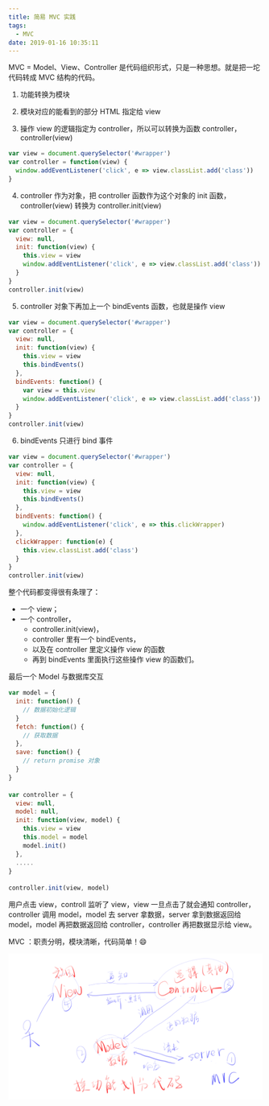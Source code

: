 ```yaml
---
title: 简易 MVC 实践
tags:
  - MVC
date: 2019-01-16 10:35:11
---
```


MVC = Model、View、Controller 是代码组织形式，只是一种思想。就是把一坨代码转成 MVC 结构的代码。

1. 功能转换为模块

2. 模块对应的能看到的部分 HTML 指定给 view

3. 操作 view 的逻辑指定为 controller，所以可以转换为函数 controller，controller(view)
  ```js
  var view = document.querySelector('#wrapper')
  var controller = function(view) {
    window.addEventListener('click', e => view.classList.add('class'))
  }
  ```

4. controller 作为对象，把 controller 函数作为这个对象的 init 函数，controller(view) 转换为 controller.init(view)

  ```js
  var view = document.querySelector('#wrapper')
  var controller = {
    view: null,
    init: function(view) {
      this.view = view
      window.addEventListener('click', e => view.classList.add('class'))
    }
  }
  controller.init(view)
  ```

5. controller 对象下再加上一个 bindEvents 函数，也就是操作 view

  ```js
  var view = document.querySelector('#wrapper')
  var controller = {
    view: null,
    init: function(view) {
      this.view = view
      this.bindEvents()		
    },
    bindEvents: function() {
      var view = this.view
      window.addEventListener('click', e => view.classList.add('class'))
    }
  }
  controller.init(view)
  ```

6. bindEvents 只进行 bind 事件

  ```js
  var view = document.querySelector('#wrapper')
  var controller = {
    view: null,
    init: function(view) {
      this.view = view
      this.bindEvents()		
    },
    bindEvents: function() {
      window.addEventListener('click', e => this.clickWrapper)
    },
    clickWrapper: function(e) {
      this.view.classList.add('class')
    }
  }
  controller.init(view)
  ```



整个代码都变得很有条理了：

- 一个 view；
- 一个 controller，
  - controller.init(view)，
  - controller 里有一个 bindEvents，
  - 以及在 controller 里定义操作 view 的函数
  - 再到 bindEvents 里面执行这些操作 view 的函数们。

最后一个 Model 与数据库交互

```js
var model = {
  init: function() {
    // 数据初始化逻辑
  }
  fetch: function() {
    // 获取数据
  },
  save: function() {
    // return promise 对象
  }
}

var controller = {
  view: null,
  model: null,
  init: function(view, model) {
    this.view = view
    this.model = model
    model.init()
  },
  .....
}

controller.init(view, model)
```

用户点击 view，controll 监听了 view，view 一旦点击了就会通知 controller，controller 调用 model，model 去 server 拿数据，server 拿到数据返回给 model，model 再把数据返回给 controller，controller 再把数据显示给 view。

MVC ：职责分明，模块清晰，代码简单！😄

![Model、View、Controller](/images/mvc/1.png)